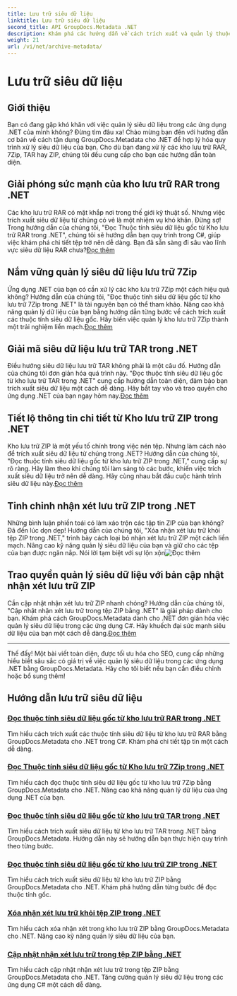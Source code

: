 ```yaml
---
title: Lưu trữ siêu dữ liệu
linktitle: Lưu trữ siêu dữ liệu
second_title: API GroupDocs.Metadata .NET
description: Khám phá các hướng dẫn về cách trích xuất và quản lý thuộc tính siêu dữ liệu từ nhiều định dạng lưu trữ khác nhau như RAR, 7Zip, TAR và ZIP bằng GroupDocs.Metadata cho .NET.
weight: 21
url: /vi/net/archive-metadata/
---
```


# Lưu trữ siêu dữ liệu


## Giới thiệu

Bạn có đang gặp khó khăn với việc quản lý siêu dữ liệu trong các ứng dụng .NET của mình không? Đừng tìm đâu xa! Chào mừng bạn đến với hướng dẫn cơ bản về cách tận dụng GroupDocs.Metadata cho .NET để hợp lý hóa quy trình xử lý siêu dữ liệu của bạn. Cho dù bạn đang xử lý các kho lưu trữ RAR, 7Zip, TAR hay ZIP, chúng tôi đều cung cấp cho bạn các hướng dẫn toàn diện.

## Giải phóng sức mạnh của kho lưu trữ RAR trong .NET

 Các kho lưu trữ RAR có mặt khắp nơi trong thế giới kỹ thuật số. Nhưng việc trích xuất siêu dữ liệu từ chúng có vẻ là một nhiệm vụ khó khăn. Đừng sợ! Trong hướng dẫn của chúng tôi, "Đọc Thuộc tính siêu dữ liệu gốc từ Kho lưu trữ RAR trong .NET", chúng tôi sẽ hướng dẫn bạn quy trình trong C#, giúp việc khám phá chi tiết tệp trở nên dễ dàng. Bạn đã sẵn sàng đi sâu vào lĩnh vực siêu dữ liệu RAR chưa?[Đọc thêm](./read-native-metadata-rar-archives/)

## Nắm vững quản lý siêu dữ liệu lưu trữ 7Zip

Ứng dụng .NET của bạn có cần xử lý các kho lưu trữ 7Zip một cách hiệu quả không? Hướng dẫn của chúng tôi, "Đọc thuộc tính siêu dữ liệu gốc từ kho lưu trữ 7Zip trong .NET" là tài nguyên bạn có thể tham khảo. Nâng cao khả năng quản lý dữ liệu của bạn bằng hướng dẫn từng bước về cách trích xuất các thuộc tính siêu dữ liệu gốc. Hãy biến việc quản lý kho lưu trữ 7Zip thành một trải nghiệm liền mạch.[Đọc thêm](./read-native-metadata-7zip-archives/)

## Giải mã siêu dữ liệu lưu trữ TAR trong .NET

 Điều hướng siêu dữ liệu lưu trữ TAR không phải là một câu đố. Hướng dẫn của chúng tôi đơn giản hóa quá trình này. "Đọc thuộc tính siêu dữ liệu gốc từ kho lưu trữ TAR trong .NET" cung cấp hướng dẫn toàn diện, đảm bảo bạn trích xuất siêu dữ liệu một cách dễ dàng. Hãy bắt tay vào và trao quyền cho ứng dụng .NET của bạn ngay hôm nay.[Đọc thêm](./read-native-metadata-tar-archives/)

## Tiết lộ thông tin chi tiết từ Kho lưu trữ ZIP trong .NET

Kho lưu trữ ZIP là một yếu tố chính trong việc nén tệp. Nhưng làm cách nào để trích xuất siêu dữ liệu từ chúng trong .NET? Hướng dẫn của chúng tôi, "Đọc thuộc tính siêu dữ liệu gốc từ kho lưu trữ ZIP trong .NET," cung cấp sự rõ ràng. Hãy làm theo khi chúng tôi làm sáng tỏ các bước, khiến việc trích xuất siêu dữ liệu trở nên dễ dàng. Hãy cùng nhau bắt đầu cuộc hành trình siêu dữ liệu này.[Đọc thêm](./read-native-metadata-zip-archives/)

## Tinh chỉnh nhận xét lưu trữ ZIP trong .NET

 Những bình luận phiền toái có làm xáo trộn các tập tin ZIP của bạn không? Đã đến lúc dọn dẹp! Hướng dẫn của chúng tôi, "Xóa nhận xét lưu trữ khỏi tệp ZIP trong .NET," trình bày cách loại bỏ nhận xét lưu trữ ZIP một cách liền mạch. Nâng cao kỹ năng quản lý siêu dữ liệu của bạn và giữ cho các tệp của bạn được ngăn nắp. Nói lời tạm biệt với sự lộn xộn![Đọc thêm](./remove-archive-comment-zip-files/)

## Trao quyền quản lý siêu dữ liệu với bản cập nhật nhận xét lưu trữ ZIP

Cần cập nhật nhận xét lưu trữ ZIP nhanh chóng? Hướng dẫn của chúng tôi, "Cập nhật nhận xét lưu trữ trong tệp ZIP bằng .NET" là giải pháp dành cho bạn. Khám phá cách GroupDocs.Metadata dành cho .NET đơn giản hóa việc quản lý siêu dữ liệu trong các ứng dụng C#. Hãy khuếch đại sức mạnh siêu dữ liệu của bạn một cách dễ dàng.[Đọc thêm](./update-archive-comment-zip-files/)

---

Thế đấy! Một bài viết toàn diện, được tối ưu hóa cho SEO, cung cấp những hiểu biết sâu sắc có giá trị về việc quản lý siêu dữ liệu trong các ứng dụng .NET bằng GroupDocs.Metadata. Hãy cho tôi biết nếu bạn cần điều chỉnh hoặc bổ sung thêm!
## Hướng dẫn lưu trữ siêu dữ liệu
### [Đọc thuộc tính siêu dữ liệu gốc từ kho lưu trữ RAR trong .NET](./read-native-metadata-rar-archives/)
Tìm hiểu cách trích xuất các thuộc tính siêu dữ liệu từ kho lưu trữ RAR bằng GroupDocs.Metadata cho .NET trong C#. Khám phá chi tiết tập tin một cách dễ dàng.
### [Đọc Thuộc tính siêu dữ liệu gốc từ Kho lưu trữ 7Zip trong .NET](./read-native-metadata-7zip-archives/)
Tìm hiểu cách đọc thuộc tính siêu dữ liệu gốc từ kho lưu trữ 7Zip bằng GroupDocs.Metadata cho .NET. Nâng cao khả năng quản lý dữ liệu của ứng dụng .NET của bạn.
### [Đọc thuộc tính siêu dữ liệu gốc từ kho lưu trữ TAR trong .NET](./read-native-metadata-tar-archives/)
Tìm hiểu cách trích xuất siêu dữ liệu từ kho lưu trữ TAR trong .NET bằng GroupDocs.Metadata. Hướng dẫn này sẽ hướng dẫn bạn thực hiện quy trình theo từng bước.
### [Đọc thuộc tính siêu dữ liệu gốc từ kho lưu trữ ZIP trong .NET](./read-native-metadata-zip-archives/)
Tìm hiểu cách trích xuất siêu dữ liệu từ kho lưu trữ ZIP bằng GroupDocs.Metadata cho .NET. Khám phá hướng dẫn từng bước để đọc thuộc tính gốc.
### [Xóa nhận xét lưu trữ khỏi tệp ZIP trong .NET](./remove-archive-comment-zip-files/)
Tìm hiểu cách xóa nhận xét trong kho lưu trữ ZIP bằng GroupDocs.Metadata cho .NET. Nâng cao kỹ năng quản lý siêu dữ liệu của bạn.
### [Cập nhật nhận xét lưu trữ trong tệp ZIP bằng .NET](./update-archive-comment-zip-files/)
Tìm hiểu cách cập nhật nhận xét lưu trữ trong tệp ZIP bằng GroupDocs.Metadata cho .NET. Tăng cường quản lý siêu dữ liệu trong các ứng dụng C# một cách dễ dàng.